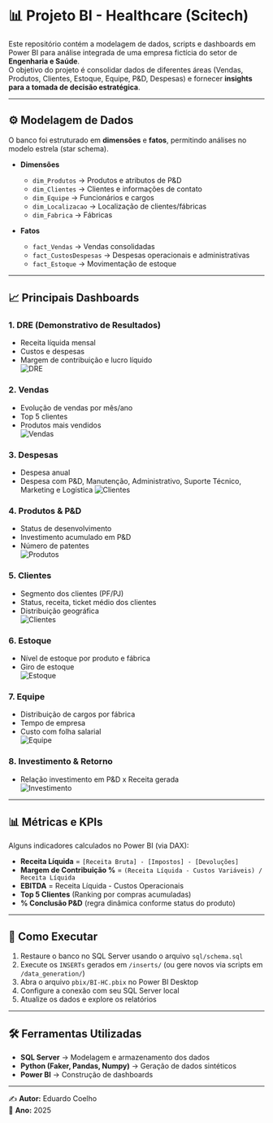 # 📊 Projeto BI - Healthcare (Scitech)

Este repositório contém a modelagem de dados, scripts e dashboards em Power BI para análise integrada de uma empresa fictícia do setor de **Engenharia e Saúde**.  
O objetivo do projeto é consolidar dados de diferentes áreas (Vendas, Produtos, Clientes, Estoque, Equipe, P&D, Despesas) e fornecer **insights para a tomada de decisão estratégica**.

---

## ⚙️ Modelagem de Dados

O banco foi estruturado em **dimensões** e **fatos**, permitindo análises no modelo estrela (star schema).  

- **Dimensões**
  - `dim_Produtos` → Produtos e atributos de P&D  
  - `dim_Clientes` → Clientes e informações de contato  
  - `dim_Equipe` → Funcionários e cargos  
  - `dim_Localizacao` → Localização de clientes/fábricas
  - `dim_Fabrica` → Fábricas

- **Fatos**
  - `fact_Vendas` → Vendas consolidadas  
  - `fact_CustosDespesas` → Despesas operacionais e administrativas  
  - `fact_Estoque` → Movimentação de estoque  

---

## 📈 Principais Dashboards

### 1. **DRE (Demonstrativo de Resultados)**
- Receita líquida mensal  
- Custos e despesas  
- Margem de contribuição e lucro líquido  
![DRE](img/DRE.png)

### 2. **Vendas**
- Evolução de vendas por mês/ano  
- Top 5 clientes  
- Produtos mais vendidos  
![Vendas](img/Vendas.png)

### 3. **Despesas**
- Despesa anual  
- Despesa com P&D, Manutenção, Administrativo, Suporte Técnico, Marketing e Logística
![Clientes](img/Despesas.png)

### 4. **Produtos & P&D**
- Status de desenvolvimento   
- Investimento acumulado em P&D  
- Número de patentes  
![Produtos](img/Produtos.png)

### 5. **Clientes**
- Segmento dos clientes (PF/PJ)  
- Status, receita, ticket médio dos clientes
- Distribuição geográfica  
![Clientes](img/Clientes.png)

### 6. **Estoque**
- Nível de estoque por produto e fábrica  
- Giro de estoque  
![Estoque](img/Estoque.png)

### 7. **Equipe**
- Distribuição de cargos por fábrica  
- Tempo de empresa  
- Custo com folha salarial  
![Equipe](img/Equipe.png)

### 8. **Investimento & Retorno**
- Relação investimento em P&D x Receita gerada  
![Investimento](img/Investimento_Retorno.png)

---

## 📊 Métricas e KPIs

Alguns indicadores calculados no Power BI (via DAX):

- **Receita Líquida** = `[Receita Bruta] - [Impostos] - [Devoluções]`
- **Margem de Contribuição %** = `(Receita Líquida - Custos Variáveis) / Receita Líquida`
- **EBITDA** = Receita Líquida - Custos Operacionais
- **Top 5 Clientes** (Ranking por compras acumuladas)
- **% Conclusão P&D** (regra dinâmica conforme status do produto)

---

## 🚀 Como Executar

1. Restaure o banco no SQL Server usando o arquivo `sql/schema.sql`  
2. Execute os `INSERTs` gerados em `/inserts/` (ou gere novos via scripts em `/data_generation/`)  
3. Abra o arquivo `pbix/BI-HC.pbix` no Power BI Desktop  
4. Configure a conexão com seu SQL Server local  
5. Atualize os dados e explore os relatórios  

---

## 🛠 Ferramentas Utilizadas

- **SQL Server** → Modelagem e armazenamento dos dados  
- **Python (Faker, Pandas, Numpy)** → Geração de dados sintéticos  
- **Power BI** → Construção de dashboards  

---

✍️ **Autor:** Eduardo Coelho  
📅 **Ano:** 2025
